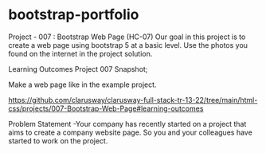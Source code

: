 # bootstrap-portfolio
Project - 007 : Bootstrap Web Page (HC-07)
Our goal in this project is to create a web page using bootstrap 5 at a basic level. Use the photos you found on the internet in the project solution.

Learning Outcomes
Project 007 Snapshot;

Make a web page like in the example project.

https://github.com/clarusway/clarusway-full-stack-tr-13-22/tree/main/html-css/projects/007-Bootstrap-Web-Page#learning-outcomes

Problem Statement
-Your company has recently started on a project that aims to create a company website page. So you and your colleagues have started to work on the project.
